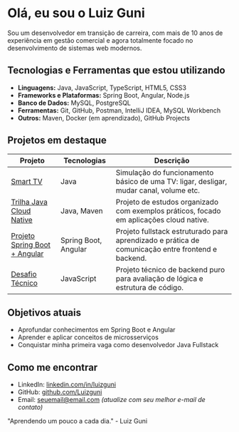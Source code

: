 # Olá, eu sou o Luiz Guni

Sou um desenvolvedor em transição de carreira, com mais de 10 anos de experiência em gestão comercial e agora totalmente focado no desenvolvimento de sistemas web modernos.



## Tecnologias e Ferramentas que estou utilizando

- **Linguagens:** Java, JavaScript, TypeScript, HTML5, CSS3
- **Frameworks e Plataformas:** Spring Boot, Angular, Node.js
- **Banco de Dados:** MySQL, PostgreSQL
- **Ferramentas:** Git, GitHub, Postman, IntelliJ IDEA, MySQL Workbench
- **Outros:** Maven, Docker (em aprendizado), GitHub Projects



## Projetos em destaque

| Projeto | Tecnologias | Descrição |
|--------|-------------|-----------|
| [Smart TV](https://github.com/Luizguni/Smart-TV) | Java | Simulação do funcionamento básico de uma TV: ligar, desligar, mudar canal, volume etc. |
| [Trilha Java Cloud Native](https://github.com/Luizguni/TrilhaJavaCloudNative) | Java, Maven | Projeto de estudos organizado com exemplos práticos, focado em aplicações cloud native. |
| [Projeto Spring Boot + Angular](https://github.com/Luizguni/Projeto-Spring-Boot-Angular) | Spring Boot, Angular | Projeto fullstack estruturado para aprendizado e prática de comunicação entre frontend e backend. |
| [Desafio Técnico](https://github.com/Luizguni/Desafio-Tecnico) | JavaScript | Projeto técnico de backend puro para avaliação de lógica e estrutura de código. |



## Objetivos atuais

- Aprofundar conhecimentos em Spring Boot e Angular
- Aprender e aplicar conceitos de microsserviços
- Conquistar minha primeira vaga como desenvolvedor Java Fullstack



## Como me encontrar

- LinkedIn: [linkedin.com/in/luizguni](https://www.linkedin.com/in/luizguni)
- GitHub: [github.com/Luizguni](https://github.com/Luizguni)
- Email: seuemail@email.com *(atualize com seu melhor e-mail de contato)*


"Aprendendo um pouco a cada dia." - Luiz Guni
